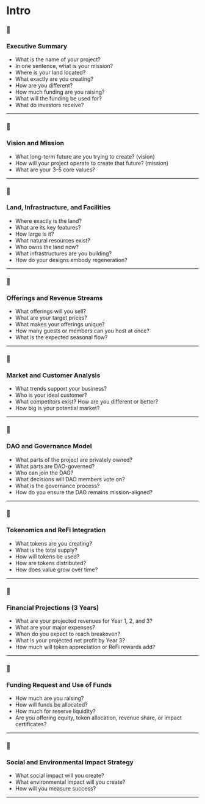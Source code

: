 # Intro

### **🔹**

### **Executive Summary**

- What is the name of your project?
- In one sentence, what is your mission?
- Where is your land located?
- What exactly are you creating?
- How are you different?
- How much funding are you raising?
- What will the funding be used for?
- What do investors receive?

---

### **🔹**

### **Vision and Mission**

- What long-term future are you trying to create? (vision)
- How will your project operate to create that future? (mission)
- What are your 3–5 core values?

---

### **🔹**

### **Land, Infrastructure, and Facilities**

- Where exactly is the land?
- What are its key features?
- How large is it?
- What natural resources exist?
- Who owns the land now?
- What infrastructures are you building?
- How do your designs embody regeneration?

---

### **🔹**

### **Offerings and Revenue Streams**

- What offerings will you sell?
- What are your target prices?
- What makes your offerings unique?
- How many guests or members can you host at once?
- What is the expected seasonal flow?

---

### **🔹**

### **Market and Customer Analysis**

- What trends support your business?
- Who is your ideal customer?
- What competitors exist? How are you different or better?
- How big is your potential market?

---

### **🔹**

### **DAO and Governance Model**

- What parts of the project are privately owned?
- What parts are DAO-governed?
- Who can join the DAO?
- What decisions will DAO members vote on?
- What is the governance process?
- How do you ensure the DAO remains mission-aligned?

---

### **🔹**

### **Tokenomics and ReFi Integration**

- What tokens are you creating?
- What is the total supply?
- How will tokens be used?
- How are tokens distributed?
- How does value grow over time?

---

### **🔹**

### **Financial Projections (3 Years)**

- What are your projected revenues for Year 1, 2, and 3?
- What are your major expenses?
- When do you expect to reach breakeven?
- What is your projected net profit by Year 3?
- How much will token appreciation or ReFi rewards add?

---

### **🔹**

### **Funding Request and Use of Funds**

- How much are you raising?
- How will funds be allocated?
- How much for reserve liquidity?
- Are you offering equity, token allocation, revenue share, or impact certificates?

---

### **🔹**

### **Social and Environmental Impact Strategy**

- What social impact will you create?
- What environmental impact will you create?
- How will you measure success?

---